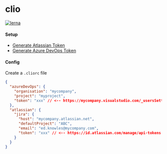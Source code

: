 # clio

[![lerna](https://img.shields.io/badge/maintained%20with-lerna-cc00ff.svg)](https://lerna.js.org/)

#### Setup

- [Generate Atlassian Token](https://id.atlassian.com/manage/api-tokens)
- [Generate Azure DevOps Token](https://bcagroup.visualstudio.com/_usersSettings/tokens)

#### Config

Create a `.cliorc` file

```json
{
  "azureDevOps": {
    "organisation": "mycompany",
    "project": "myproject",
    "token": "xxx" // <-- https://mycompany.visualstudio.com/_usersSettings/tokens
  },
  "atlassian": {
    "jira": {
      "host": "mycompany.atlassian.net",
      "defaultProject": "ABC",
      "email": "ed.knowles@mycompany.com",
      "token": "xxx" // <-- https://id.atlassian.com/manage/api-tokens
    }
  }
}
```
